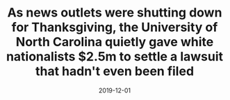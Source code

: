 ---
title: As news outlets were shutting down for Thanksgiving, the University of North Carolina quietly gave white nationalists $2.5m to settle a lawsuit that hadn't even been filed
date: 2019-12-01
source: BoingBoing
link: https://boingboing.net/2019/12/01/klan-museum-by-unc.html
cases:
 - shamsettlement
---